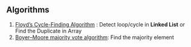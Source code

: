 ## Algorithms
1. [Floyd’s Cycle-Finding Algorithm](https://www.geeksforgeeks.org/how-does-floyds-slow-and-fast-pointers-approach-work/) : Detect loop/cycle in **Linked List** or Find the Duplicate in Array
2. [Boyer–Moore majority vote algorithm](https://en.wikipedia.org/wiki/Boyer%E2%80%93Moore_majority_vote_algorithmw): Find the majority element
